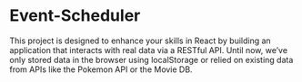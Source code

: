 # Event-Scheduler
This project is designed to enhance your skills in React by building an application that interacts with real data via a RESTful API. Until now, we’ve only stored data in the browser using localStorage or relied on existing data from APIs like the Pokemon API or the Movie DB. 
